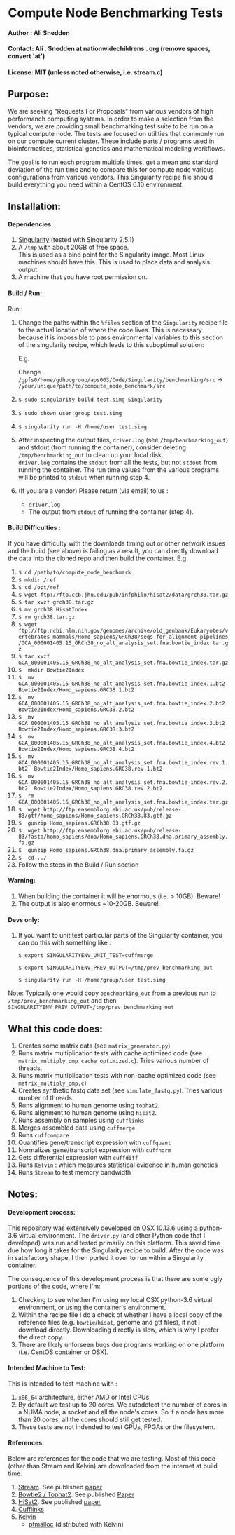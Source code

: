 # Compute Node Benchmarking Tests
#### Author : Ali Snedden
#### Contact: Ali . Snedden at nationwidechildrens . org (remove spaces, convert 'at')
#### License: MIT (unless noted otherwise, i.e. stream.c)
## Purpose:
We are seeking "Requests For Proposals" from various vendors of high performanch computing systems.
In order to make a selection from the vendors, we are providing small benchmarking test suite to be run on a typical compute node.
The tests are focused on utilities that commonly run on our compute current cluster. 
These include parts / programs used in bioinformatices, statistical genetics and mathematical modeling workflows.

The goal is to run each program multiple times, get a mean and standard deviation of the run time and to compare this for compute node various configurations from various vendors.
This Singularity recipe file should build everything you need within a CentOS 6.10 environment. 


## Installation:
#### Dependencies:
1. [Singularity](https://www.sylabs.io/guides/2.5/user-guide/index.html) (tested with Singularity 2.5.1)
2. A `/tmp` with about 20GB of free space.  
   This is used as a bind point for the Singularity image. 
   Most Linux machines should have this. This is used to place data and analysis output. 
3. A machine that you have root permission on. 

#### Build / Run:
Run : 
1.  Change the paths within the `%files` section of the `Singularity` recipe file to 
    the actual location of where the code lives.
    This is necessary because it is impossible to pass environmental variables to this section of the singularity recipe, which leads to this suboptimal solution:
    
    E.g.
    
    Change `/gpfs0/home/gdhpcgroup/aps003/Code/Singularity/benchmarking/src` -> 
    `/your/unique/path/to/compute_node_benchmark/src`

    
2. `$ sudo singularity build test.simg Singularity`
3. `$ sudo chown user:group test.simg`
4. `$ singularity run -H /home/user test.simg`
5.  After inspecting the output files, `driver.log` (see `/tmp/benchmarking_out`) and stdout (from running the container), consider deleting `/tmp/benchmarking_out` to clean up your local disk.  
    `driver.log` contains the `stdout` from all the tests, but not `stdout` from running the container. 
    The run time values from the various programs will be printed to `stdout` when running step 4.
6. (If you are a vendor) Please return (via email) to us :
    * `driver.log`
    * The output from `stdout` of running the container (step 4).


#### Build Difficulties :
If you have difficulty with the downloads timing out or other network issues and the build (see above) is failing as a result, you can directly download the data into the cloned repo and then build the container.
E.g.

1. `$ cd /path/to/compute_node_benchmark`
2. `$ mkdir /ref`
3. `$ cd /opt/ref`
4. `$ wget ftp://ftp.ccb.jhu.edu/pub/infphilo/hisat2/data/grch38.tar.gz `
5. `$ tar xvzf grch38.tar.gz`
6. `$ mv grch38 HisatIndex`
7. `$ rm grch38.tar.gz`
8. `$ wget ftp://ftp.ncbi.nlm.nih.gov/genomes/archive/old_genbank/Eukaryotes/vertebrates_mammals/Homo_sapiens/GRCh38/seqs_for_alignment_pipelines/GCA_000001405.15_GRCh38_no_alt_analysis_set.fna.bowtie_index.tar.gz`
9. `$ tar xvzf GCA_000001405.15_GRCh38_no_alt_analysis_set.fna.bowtie_index.tar.gz`
10. `$  mkdir Bowtie2Index`
11. `$  mv GCA_000001405.15_GRCh38_no_alt_analysis_set.fna.bowtie_index.1.bt2  Bowtie2Index/Homo_sapiens.GRC38.1.bt2`
12. `$  mv GCA_000001405.15_GRCh38_no_alt_analysis_set.fna.bowtie_index.2.bt2  Bowtie2Index/Homo_sapiens.GRC38.2.bt2`
13. `$  mv GCA_000001405.15_GRCh38_no_alt_analysis_set.fna.bowtie_index.3.bt2  Bowtie2Index/Homo_sapiens.GRC38.3.bt2`
14. `$  mv GCA_000001405.15_GRCh38_no_alt_analysis_set.fna.bowtie_index.4.bt2  Bowtie2Index/Homo_sapiens.GRC38.4.bt2`
15. `$  mv GCA_000001405.15_GRCh38_no_alt_analysis_set.fna.bowtie_index.rev.1.bt2  Bowtie2Index/Homo_sapiens.GRC38.rev.1.bt2`
16. `$  mv GCA_000001405.15_GRCh38_no_alt_analysis_set.fna.bowtie_index.rev.2.bt2  Bowtie2Index/Homo_sapiens.GRC38.rev.2.bt2`
17. `$  rm GCA_000001405.15_GRCh38_no_alt_analysis_set.fna.bowtie_index.tar.gz`
18. `$  wget http://ftp.ensemblorg.ebi.ac.uk/pub/release-83/gtf/homo_sapiens/Homo_sapiens.GRCh38.83.gtf.gz`
19. `$  gunzip Homo_sapiens.GRCh38.83.gtf.gz`
20. `$  wget http://ftp.ensemblorg.ebi.ac.uk/pub/release-83/fasta/homo_sapiens/dna/Homo_sapiens.GRCh38.dna.primary_assembly.fa.gz`
21. `$  gunzip Homo_sapiens.GRCh38.dna.primary_assembly.fa.gz`
22. `$  cd ../`
23. Follow the steps in the Build / Run section

#### Warning:
1. When building the container it will be enormous (i.e. > 10GB). Beware!
2. The output is also enormous ~10-20GB. Beware!

#### Devs only:
1. If you want to unit test particular parts of the Singularity container, you can do this with something like :

   `$ export SINGULARITYENV_UNIT_TEST=cuffmerge`

   `$ export SINGULARITYENV_PREV_OUTPUT=/tmp/prev_benchmarking_out`

   `$ singularity run -H /home/group/user test.simg`

Note:
Typically one would copy `benchmarking_out` from a previous run to `/tmp/prev_benchmarking_out` and then `SINGULARITYENV_PREV_OUTPUT=/tmp/prev_benchmarking_out`


## What this code does:
1. Creates some matrix data (see `matrix_generator.py`)
2. Runs matrix multiplication tests with cache optimized code (see `matrix_multiply_omp_cache_optimized.c`). Tries various number of threads.
3. Runs matrix multiplication tests with non-cache optimized code (see `matrix_multiply_omp.c`)
4. Creates synthetic fastq data set (see `simulate_fastq.py`). Tries various number of threads.
5. Runs alignment to human genome using `tophat2`.
6. Runs alignment to human genome using `hisat2`.
7. Runs assembly on samples using `cufflinks`
8. Merges assembled data using `cuffmerge`
9. Runs `cuffcompare`
10. Quantifies gene/transcript expression with `cuffquant`
11. Normalizes gene/transcript expression with `cuffnorm`
12. Gets differential expression with `cuffdiff`
13. Runs `Kelvin` : which measures statistical evidence in human genetics
14. Runs `Stream` to test memory bandwidth


## Notes:
#### Development process:
This repository was extensively developed on OSX 10.13.6 using a python-3.6 virtual environment.
The `driver.py` (and other Python code that I developed) was run and tested primarily on this platform.
This saved time due how long it takes for the Singularity recipe to build.
After the code was in satisfactory shape, I then ported it over to run within a Singularity container.

The consequence of this development process is that there are some ugly portions of the code, where I'm:
1. Checking to see whether I'm using my local OSX python-3.6 virtual environment, or using the container's environment.
2. Within the recipe file I do a check of whether I have a local copy of the reference files (e.g. `bowtie`/`hisat`, genome and gtf files), if not I download directly. 
Downloading directly is slow, which is why I prefer the direct copy.
3. There are likely unforseen bugs due programs working on one platform (i.e. CentOS container or OSX).

#### Intended Machine to Test:
This is intended to test machine with : 
1. `x86_64` architecture, either AMD or Intel CPUs
2. By default we test up to 20 cores. We autodetect the number of cores in a NUMA node, a socket and all the node's cores. So if a node has more than 20 cores, all the cores should still get tested.
3. These tests are not indended to test GPUs, FPGAs or the filesystem.

#### References:
Below are references for the code that we are testing. Most of this code (other than Stream and Kelvin) are downloaded from the internet at build time.
1. [Stream](http://www.cs.virginia.edu/stream/ref.html#why). See published [paper](https://www.researchgate.net/publication/51992086_Memory_bandwidth_and_machine_balance_in_high_performance_computers)
2. [Bowtie2 / Tophat2](https://ccb.jhu.edu/software/tophat/manual.shtml). See published [Paper](https://genomebiology.biomedcentral.com/articles/10.1186/gb-2013-14-4-r36)
3. [HiSat2](https://ccb.jhu.edu/software/hisat2/index.shtml). See published [paper](https://www.nature.com/articles/nmeth.3317)
4. [Cufflinks](http://cole-trapnell-lab.github.io/cufflinks/cuffcompare/index.html)
5. [Kelvin](https://www.karger.com/Article/Abstract/330634)
    * [ptmalloc](http://www.malloc.de/en/) (distributed with Kelvin)



